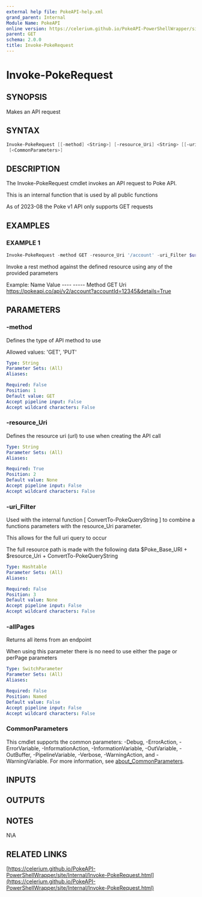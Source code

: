 ```yaml
---
external help file: PokeAPI-help.xml
grand_parent: Internal
Module Name: PokeAPI
online version: https://celerium.github.io/PokeAPI-PowerShellWrapper/site/Internal/Invoke-PokeRequest.html
parent: GET
schema: 2.0.0
title: Invoke-PokeRequest
---
```


# Invoke-PokeRequest

## SYNOPSIS
Makes an API request

## SYNTAX

```powershell
Invoke-PokeRequest [[-method] <String>] [-resource_Uri] <String> [[-uri_Filter] <Hashtable>] [-allPages]
 [<CommonParameters>]
```

## DESCRIPTION
The Invoke-PokeRequest cmdlet invokes an API request to Poke API.

This is an internal function that is used by all public functions

As of 2023-08 the Poke v1 API only supports GET requests

## EXAMPLES

### EXAMPLE 1
```powershell
Invoke-PokeRequest -method GET -resource_Uri '/account' -uri_Filter $uri_Filter
```

Invoke a rest method against the defined resource using any of the provided parameters

Example:
    Name                           Value
    ----                           -----
    Method                         GET
    Uri                            https://pokeapi.co/api/v2/account?accountId=12345&details=True

## PARAMETERS

### -method
Defines the type of API method to use

Allowed values:
'GET', 'PUT'

```yaml
Type: String
Parameter Sets: (All)
Aliases:

Required: False
Position: 1
Default value: GET
Accept pipeline input: False
Accept wildcard characters: False
```

### -resource_Uri
Defines the resource uri (url) to use when creating the API call

```yaml
Type: String
Parameter Sets: (All)
Aliases:

Required: True
Position: 2
Default value: None
Accept pipeline input: False
Accept wildcard characters: False
```

### -uri_Filter
Used with the internal function \[ ConvertTo-PokeQueryString \] to combine
a functions parameters with the resource_Uri parameter.

This allows for the full uri query to occur

The full resource path is made with the following data
$Poke_Base_URI + $resource_Uri + ConvertTo-PokeQueryString

```yaml
Type: Hashtable
Parameter Sets: (All)
Aliases:

Required: False
Position: 3
Default value: None
Accept pipeline input: False
Accept wildcard characters: False
```

### -allPages
Returns all items from an endpoint

When using this parameter there is no need to use either the page or perPage
parameters

```yaml
Type: SwitchParameter
Parameter Sets: (All)
Aliases:

Required: False
Position: Named
Default value: False
Accept pipeline input: False
Accept wildcard characters: False
```

### CommonParameters
This cmdlet supports the common parameters: -Debug, -ErrorAction, -ErrorVariable, -InformationAction, -InformationVariable, -OutVariable, -OutBuffer, -PipelineVariable, -Verbose, -WarningAction, and -WarningVariable. For more information, see [about_CommonParameters](http://go.microsoft.com/fwlink/?LinkID=113216).

## INPUTS

## OUTPUTS

## NOTES
N\A

## RELATED LINKS

[https://celerium.github.io/PokeAPI-PowerShellWrapper/site/Internal/Invoke-PokeRequest.html](https://celerium.github.io/PokeAPI-PowerShellWrapper/site/Internal/Invoke-PokeRequest.html)


